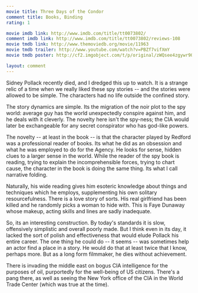 ```yaml
---
movie title: Three Days of the Condor
comment title: Books, Binding
rating: 1

movie imdb link: http://www.imdb.com/title/tt0073802/
comment imdb link: http://www.imdb.com/title/tt0073802/reviews-108
movie tmdb link: http://www.themoviedb.org/movie/11963
movie tmdb trailer: http://www.youtube.com/watch?v=PBZf7vifXmY
movie tmdb poster: http://cf2.imgobject.com/t/p/original/zWQsee4zgywr9Q000iu9nlyoL5T.jpg

layout: comment
---
```


Sidney Pollack recently died, and I dredged this up to watch. It is a strange relic of a time when we really liked these spy stories -- and the stories were allowed to be simple. The characters had no life outside the confined story. 

The story dynamics are simple. Its the migration of the noir plot to the spy world: average guy has the world unexpectedly conspire against him, and he deals with it cleverly. The novelty here isn't the spy-ness; the CIA would later be exchangeable for any secret conspirator who has god-like powers.

The novelty -- at least in the book -- is that the character played by Redford was a professional reader of books. Its what he did as an obsession and what he was employed to do for the Agency. He looks for sense, hidden clues to a larger sense in the world. While the reader of the spy book is reading, trying to explain the incomprehensible forces, trying to chart cause, the character in the book is doing the same thing. Its what I call narrative folding.

Naturally, his wide reading gives him esoteric knowledge about things and techniques which he employs, supplementing his own solitary resourcefulness. There is a love story of sorts. His real girlfriend has been killed and he randomly picks a woman to hide with. This is Faye Dunaway whose makeup, acting skills and lines are sadly inadequate.

So, its an interesting construction. By today's standards it is slow, offensively simplistic and overall poorly made. But I think even in its day, it lacked the sort of polish and effectiveness that would elude Pollack his entire career. The one thing he could do -- it seems -- was sometimes help an actor find a place in a story. He would do that at least twice that I know, perhaps more. But as a long form filmmaker, he dies without achievement.

There is invading the middle east on bogus CIA intelligence for the purposes of oil, purportedly for the well-being of US citizens. There's a pang there, as well as seeing the New York office of the CIA in the World Trade Center (which was true at the time).